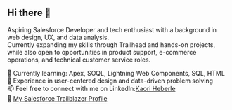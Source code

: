 ## Hi there 👋
Aspiring Salesforce Developer and tech enthusiast with a background in web design, UX, and data analysis.  
Currently expanding my skills through Trailhead and hands-on projects, while also open to opportunities in product support, e-commerce operations, and technical customer service roles.  

🌱 Currently learning: Apex, SOQL, Lightning Web Components, SQL, HTML  
💼 Experience in user-centered design and data-driven problem solving  
📫 Feel free to connect with me on LinkedIn:[Kaori Heberle](https://www.linkedin.com/in/kaori-heberle/)  
🔗 [My Salesforce Trailblazer Profile](https://www.salesforce.com/trailblazer/ii4qadipncxwh4lvhi)  
